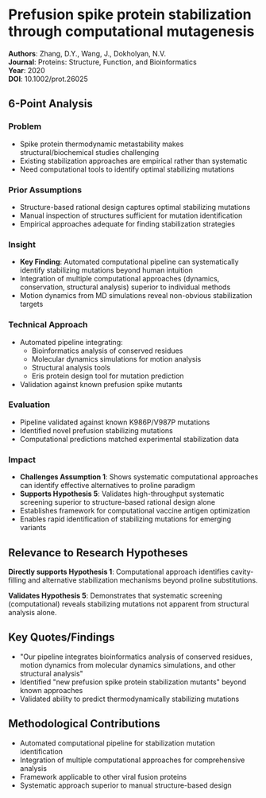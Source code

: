 # Prefusion spike protein stabilization through computational mutagenesis

**Authors**: Zhang, D.Y., Wang, J., Dokholyan, N.V.  
**Journal**: Proteins: Structure, Function, and Bioinformatics  
**Year**: 2020  
**DOI**: 10.1002/prot.26025  

## 6-Point Analysis

### Problem
- Spike protein thermodynamic metastability makes structural/biochemical studies challenging
- Existing stabilization approaches are empirical rather than systematic
- Need computational tools to identify optimal stabilizing mutations

### Prior Assumptions
- Structure-based rational design captures optimal stabilizing mutations
- Manual inspection of structures sufficient for mutation identification
- Empirical approaches adequate for finding stabilization strategies

### Insight
- **Key Finding**: Automated computational pipeline can systematically identify stabilizing mutations beyond human intuition
- Integration of multiple computational approaches (dynamics, conservation, structural analysis) superior to individual methods
- Motion dynamics from MD simulations reveal non-obvious stabilization targets

### Technical Approach
- Automated pipeline integrating:
  - Bioinformatics analysis of conserved residues
  - Molecular dynamics simulations for motion analysis
  - Structural analysis tools
  - Eris protein design tool for mutation prediction
- Validation against known prefusion spike mutants

### Evaluation
- Pipeline validated against known K986P/V987P mutations
- Identified novel prefusion stabilizing mutations
- Computational predictions matched experimental stabilization data

### Impact
- **Challenges Assumption 1**: Shows systematic computational approaches can identify effective alternatives to proline paradigm
- **Supports Hypothesis 5**: Validates high-throughput systematic screening superior to structure-based rational design alone
- Establishes framework for computational vaccine antigen optimization
- Enables rapid identification of stabilizing mutations for emerging variants

## Relevance to Research Hypotheses

**Directly supports Hypothesis 1**: Computational approach identifies cavity-filling and alternative stabilization mechanisms beyond proline substitutions.

**Validates Hypothesis 5**: Demonstrates that systematic screening (computational) reveals stabilizing mutations not apparent from structural analysis alone.

## Key Quotes/Findings
- "Our pipeline integrates bioinformatics analysis of conserved residues, motion dynamics from molecular dynamics simulations, and other structural analysis"
- Identified "new prefusion spike protein stabilization mutants" beyond known approaches
- Validated ability to predict thermodynamically stabilizing mutations

## Methodological Contributions
- Automated computational pipeline for stabilization mutation identification
- Integration of multiple computational approaches for comprehensive analysis
- Framework applicable to other viral fusion proteins
- Systematic approach superior to manual structure-based design